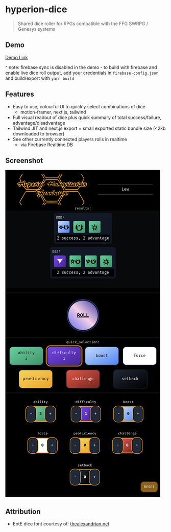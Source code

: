 # hyperion-dice

> Shared dice roller for RPGs compatible with the FFG SWRPG / Genesys systems

## Demo

[Demo Link](https://dev.dim60t8jumb6j.amplifyapp.com/)

^ note: firebase sync is disabled in the demo - to build with firebase and enable live dice roll output, add your 
credentials in `firebase-config.json` and build/export with `yarn build`

## Features
* Easy to use, colourful UI to quickly select combinations of dice
  * motion-framer, next.js, tailwind
* Full visual readout of dice plus quick summary of total success/failure, advantage/disadvantage
* Tailwind JIT and next.js export = small exported static bundle size (<2kb downloaded to browser)
* See other currently connected players rolls in realtime
    * via Firebase Realtime DB
  
## Screenshot

![!screenshot](/public/img.png?raw=true "Screenshot")

## Attribution

* EotE dice font courtesy of: [thealexandrian.net](https://thealexandrian.net/wordpress/37660/roleplaying-games/star-wars-force-and-destiny-system-cheat-sheet)